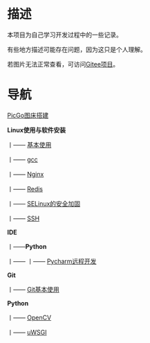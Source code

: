 # 描述

本项目为自己学习开发过程中的一些记录。

有些地方描述可能存在问题，因为这只是个人理解。

若图片无法正常查看，可访问[Gitee项目](https://gitee.com/Lumoonc/tuffynotes)。

# 导航

[PicGo图床搭建](https://github.com/tufbel/TuffyNotes/blob/github/PicGo%E6%90%AD%E5%BB%BA%E5%9B%BE%E5%BA%8A.md)

**Linux使用与软件安装**

丨—— [基本使用](https://github.com/tufbel/TuffyNotes/blob/github/Linux使用与软件安装/基本使用.md)

丨—— [gcc](https://github.com/tufbel/TuffyNotes/blob/github/Linux使用与软件安装/gcc.md)

丨—— [Nginx](https://github.com/tufbel/TuffyNotes/blob/github/Linux使用与软件安装/Nginx.md)

丨—— [Redis](https://github.com/tufbel/TuffyNotes/blob/github/Linux使用与软件安装/Redis.md)

丨—— [SELinux的安全加固](https://github.com/tufbel/TuffyNotes/blob/github/Linux使用与软件安装/SELinux的安全加固.md)

丨—— [SSH](https://github.com/tufbel/TuffyNotes/blob/github/python/Linux使用与软件安装/SSH.md)

**IDE**

丨——**Python**

丨—— 丨—— [Pycharm远程开发](https://github.com/tufbel/TuffyNotes/blob/github/IDE/Python/PyCharm远程开发.md)		

**Git**

丨——  [Git基本使用](https://github.com/tufbel/TuffyNotes/blob/github/Git/Git使用.md)

**Python**

丨—— [OpenCV](https://github.com/tufbel/TuffyNotes/blob/github/python/OpenCV.md)

丨—— [uWSGI](https://github.com/tufbel/TuffyNotes/blob/github/python/uWSGI.md)